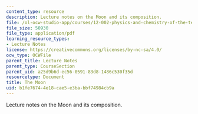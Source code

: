 ```yaml
---
content_type: resource
description: Lecture notes on the Moon and its composition.
file: /ol-ocw-studio-app/courses/12-002-physics-and-chemistry-of-the-terrestrial-planets-fall-2008/b1fe76744e18cae5e3babbf74984cb9a_MIT12_002f08_lec33.pdf
file_size: 50930
file_type: application/pdf
learning_resource_types:
- Lecture Notes
license: https://creativecommons.org/licenses/by-nc-sa/4.0/
ocw_type: OCWFile
parent_title: Lecture Notes
parent_type: CourseSection
parent_uid: a25d9b6d-ec56-0591-83d8-1486c530f35d
resourcetype: Document
title: The Moon
uid: b1fe7674-4e18-cae5-e3ba-bbf74984cb9a
---
```

Lecture notes on the Moon and its composition.